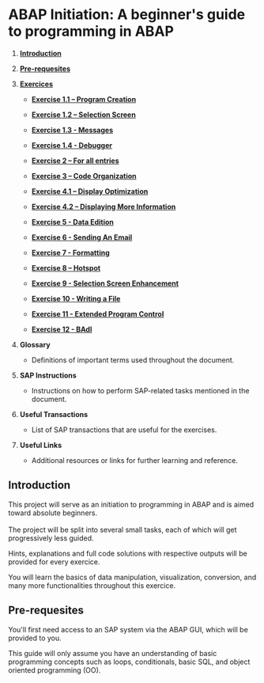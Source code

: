 # ABAP Initiation: A beginner's guide to programming in ABAP

1. [**Introduction**](#introduction)
2. [**Pre-requesites**](#pre-requesites)

3. [**Exercices**](#exercices)

   - [**Exercise 1.1 – Program Creation**](https://github.com/Fabeure/ABAP-Initiation/blob/main/1.1_Program%20Creation.md)
   
     

   - [**Exercise 1.2 – Selection Screen**](https://github.com/Fabeure/ABAP-Initiation/blob/main/1.2_Selection%20Screen.md)



   - [**Exercise 1.3 - Messages**](https://github.com/Fabeure/ABAP-Initiation/blob/main/1.3_Messages.md)

   - [**Exercise 1.4 - Debugger**](https://github.com/Fabeure/ABAP-Initiation/blob/main/1.4_Messages.md)


   - [**Exercise 2 – For all entries**](https://github.com/Fabeure/ABAP-Initiation/blob/main/2_For%20all%20entries.md)

   - [**Exercise 3 – Code Organization**](https://github.com/Fabeure/ABAP-Initiation/blob/main/3_Code%20Organization.md)

   - [**Exercise 4.1 – Display Optimization**](https://github.com/Fabeure/ABAP-Initiation/blob/main/4.1_Display%20Optimization.md)

  

   - [**Exercise 4.2 – Displaying More Information**](https://github.com/Fabeure/ABAP-Initiation/blob/main/4.2_Displaying%20More%20Information.md)

   - [**Exercise 5 - Data Edition**](https://github.com/Fabeure/ABAP-Initiation/blob/main/5_Data%20Edition.md)


   - [**Exercise 6 - Sending An Email**](https://github.com/Fabeure/ABAP-Initiation/blob/main/6_Sending%20An%20Email.md)


   - [**Exercise 7 - Formatting**](https://github.com/Fabeure/ABAP-Initiation/blob/main/7_Formatting.md)


   - [**Exercise 8 – Hotspot**](https://github.com/Fabeure/ABAP-Initiation/blob/main/8_Hotspot.md)


   - [**Exercise 9 - Selection Screen Enhancement**](https://github.com/Fabeure/ABAP-Initiation/blob/main/9_Selection%20Screen%20Enhancement.md)

   - [**Exercise 10 - Writing a File**](https://github.com/Fabeure/ABAP-Initiation/blob/main/10_Writing%20a%20File.md)


   - [**Exercise 11 - Extended Program Control**](https://github.com/Fabeure/ABAP-Initiation/blob/main/11_Extended%20Program%20Control.md)


   - [**Exercise 12 - BAdI**](https://github.com/Fabeure/ABAP-Initiation/blob/main/12_BAdI.md)
    

4. **Glossary**

   - Definitions of important terms used throughout the document.

5. **SAP Instructions**

   - Instructions on how to perform SAP-related tasks mentioned in the document.

6. **Useful Transactions**

   - List of SAP transactions that are useful for the exercises.

7. **Useful Links**
   - Additional resources or links for further learning and reference.



## Introduction

This project will serve as an initiation to programming in ABAP and is aimed toward absolute beginners. \
\
The project will be split into several small tasks, each of which will get progressively less guided.

Hints, explanations and full code solutions with respective outputs will be provided for every exercice.

You will learn the basics of data manipulation, visualization, conversion, and many more functionalities throughout this exercice.

## Pre-requesites

You'll first need access to an SAP system via the ABAP GUI, which will be provided to you.

This guide will only assume you have an understanding of basic programming concepts such as loops, conditionals, basic SQL, and object oriented programming (OO).

